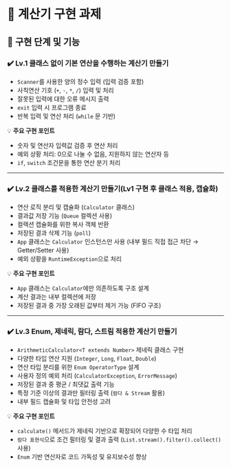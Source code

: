# 🧮 계산기 구현 과제

## 📌 구현 단계 및 기능

### ✔️ Lv.1 클래스 없이 기본 연산을 수행하는 계산기 만들기
- `Scanner`를 사용한 양의 정수 입력 (입력 검증 포함)
- 사칙연산 기호 (`+`, `-`, `*`, `/`) 입력 및 처리
- 잘못된 입력에 대한 오류 메시지 출력
- `exit` 입력 시 프로그램 종료
- 반복 입력 및 연산 처리 (`while` 문 기반)

💡 **주요 구현 포인트**
- 숫자 및 연산자 입력값 검증 후 연산 처리
- 예외 상황 처리: 0으로 나눌 수 없음, 지원하지 않는 연산자 등
- `if`, `switch` 조건문을 통한 연산 분기 처리

---

### ✔️ Lv.2 클래스를 적용한 계산기 만들기(Lv1 구현 후 클래스 적용, 캡슐화)
- 연산 로직 분리 및 캡슐화 (`Calculator` 클래스)
- 결과값 저장 기능 (`Queue` 컬렉션 사용)
- 컬렉션 캡슐화를 위한 복사 객체 반환
- 저장된 결과 삭제 기능 (`poll`)
- `App` 클래스는 `Calculator` 인스턴스만 사용 (내부 필드 직접 접근 차단 → Getter/Setter 사용)
- 예외 상황을 `RuntimeException`으로 처리

💡 **주요 구현 포인트**
- `App` 클래스는 `Calculator`에만 의존하도록 구조 설계
- 계산 결과는 내부 컬렉션에 저장
- 저장된 결과 중 가장 오래된 값부터 제거 가능 (FIFO 구조)

---

### ✔️ Lv.3 Enum, 제네릭, 람다, 스트림 적용한 계산기 만들기
- `ArithmeticCalculator<T extends Number>` 제네릭 클래스 구현
- 다양한 타입 연산 지원 (`Integer`, `Long`, `Float`, `Double`)
- 연산 타입 분리를 위한 `Enum OperatorType` 설계
- 사용자 정의 예외 처리 (`CalculatorException`, `ErrorMessage`)
- 저장된 결과 중 평균 / 최댓값 출력 기능
- 특정 기준 이상의 결과만 필터링 출력 (`람다 & Stream` 활용)
- 내부 필드 캡슐화 및 타입 안전성 고려

💡 **주요 구현 포인트**
- `calculate()` 메서드가 제네릭 기반으로 확장되어 다양한 수 타입 처리
- `람다 표현식`으로 조건 필터링 및 결과 출력 (`List.stream().filter().collect()` 사용)
- `Enum` 기반 연산자로 코드 가독성 및 유지보수성 향상
